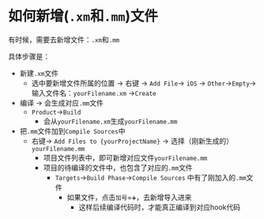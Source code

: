 # 如何新增(`.xm`和`.mm`)文件

有时候，需要去新增文件：`.xm`和`.mm`

具体步骤是：

* 新建`.xm`文件
  * 选中要新增文件所属的位置 -> 右键 -> `Add File`-> `iOS` -> `Other`->`Empty`->输入文件名：`yourFilename.xm` ->`Create`
* 编译 -> 会生成对应`.mm`文件
  * `Product`->`Build`
    * 会从`yourFilename.xm`生成`yourFilename.mm`
* 把`.mm`文件加到`Compile Sources`中
  * 右键-> `Add Files to {yourProjectName}` -> 选择（刚新生成的）`yourFilename.mm`
    * 项目文件列表中，即可新增对应文件`yourFilename.mm`
    * 项目的待编译的文件中，也包含了对应的`.mm`文件
      * `Targets`->`Build Phase`->`Compile Sources` 中有了刚加入的`.mm`文件
        * 如果文件，点击`加号`=`➕`，去新增导入进来
          * 这样后续编译代码时，才能真正编译到对应hook代码
